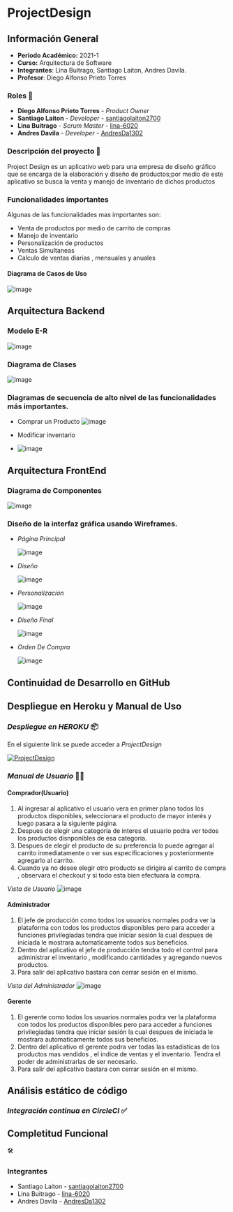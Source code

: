 # ProjectDesign
## Información General 
* **Periodo Académico:** 2021-1
* **Curso:** Arquitectura de Software
* **Integrantes**: Lina Buitrago, Santiago Laiton, Andres Davila.
* **Profesor**: Diego Alfonso Prieto Torres
### Roles 👥
 * **Diego Alfonso Prieto Torres** - *Product Owner* 
 * **Santiago Laiton** - *Developer* - [santiagolaiton2700](https://github.com/santiagolaiton2700)
 * **Lina Buitrago** - *Scrum Master* - [lina-6020](https://github.com/lina-6020)
 * **Andres Davila** - *Developer* - [AndresDa1302](https://github.com/AndresDa1302)
 
### Descripción del proyecto 📑
Project Design es un aplicativo web para una empresa de diseño gráfico que se encarga de la elaboración y diseño de productos;por medio de este aplicativo se busca la venta y manejo de inventario de dichos productos

### Funcionalidades importantes 
Algunas de las funcionalidades mas importantes son:
* Venta de productos por medio de carrito de compras 
* Manejo de inventario 
* Personalización de productos 
* Ventas Simultaneas 
* Calculo de ventas diarias , mensuales y anuales

#### Diagrama de Casos de Uso 

![image](https://user-images.githubusercontent.com/59893804/106533793-c0700f80-64c0-11eb-9664-e2b523f989a4.png)


## Arquitectura Backend 

### Modelo E-R

![image](https://user-images.githubusercontent.com/59893804/106535410-2b6f1580-64c4-11eb-93b0-ae76635235e9.png)

### Diagrama de Clases 

![image](https://user-images.githubusercontent.com/59893804/106536131-c4eaf700-64c5-11eb-8c2b-043f884b404f.png)

### Diagramas de secuencia de alto nivel de las funcionalidades más importantes.

* Comprar un Producto
![image](https://user-images.githubusercontent.com/59893804/108645136-cf266280-747f-11eb-8948-ca854dd4861c.png)

* Modificar inventario 
* ![image](https://user-images.githubusercontent.com/59893804/108645275-4eb43180-7480-11eb-9158-b6c5b2ca5e49.png)


## Arquitectura FrontEnd

### Diagrama de Componentes

![image](https://user-images.githubusercontent.com/59893804/111412248-12a07500-86aa-11eb-9fcd-2ab164402340.png)



### Diseño de la interfaz gráfica usando Wireframes.

* _Página Principal_

    ![image](https://user-images.githubusercontent.com/59893804/106541960-e6051500-64d0-11eb-8e81-40ad8fba5ac3.png)
    
* _Diseño_     

    ![image](https://user-images.githubusercontent.com/59893804/106542068-1e0c5800-64d1-11eb-9dd0-e0bd9a8219fc.png)
    
* _Personalización_ 

    ![image](https://user-images.githubusercontent.com/59893804/106542258-75122d00-64d1-11eb-9fe7-39b75913e2d3.png)
    
* _Diseño Final_

    ![image](https://user-images.githubusercontent.com/59893804/106543002-e30b2400-64d2-11eb-90e2-d90b73782184.png)

* _Orden De Compra_

    ![image](https://user-images.githubusercontent.com/59893804/106543443-bd324f00-64d3-11eb-8ff3-96c1a5eb354d.png)
## Continuidad de Desarrollo en GitHub
## Despliegue en Heroku y Manual de Uso

### _Despliegue en HEROKU_ 📦

En el siguiente link se puede acceder a _ProjectDesign_

[![ProjectDesign](https://www.herokucdn.com/deploy/button.png)](https://projectdesign-frontend.herokuapp.com/)


### _Manual de Usuario_ 📐🚶

#### Comprador(Usuario)

1. Al ingresar al aplicativo el usuario vera en primer plano todos los productos disponibles, seleccionara el producto de mayor interés y luego pasara a la siguiente página.
2. Despues de elegir una categoria de interes el usuario podra ver todos los productos disnponibles de esa categoria.
3. Despues de elegir el producto de su preferencia lo puede agregar al carrito inmediatamente o ver sus especificaciones y posteriormente agregarlo al carrito.
4. Cuando ya no desee elegir otro producto se dirigira al carrito de compra , observara el checkout y si todo esta bien efectuara la compra.

_Vista de Usuario_
![image](https://user-images.githubusercontent.com/59893804/114643228-dfe2a000-9c9a-11eb-8b62-d4928f47b385.png)

#### Administrador 
1. El jefe de producción como todos los usuarios normales podra ver la plataforma con todos los productos disponibles pero para acceder a funciones privilegiadas tendra que iniciar sesión la cual despues de iniciada le mostrara automaticamente todos sus beneficios.
2. Dentro del aplicativo el jefe de producción tendra todo el control para administrar el inventario , modificando cantidades y agregando nuevos productos.
3. Para salir del aplicativo bastara con cerrar sesión en el mismo.

_Vista del Administrador_
![image](https://user-images.githubusercontent.com/59893804/114643412-37810b80-9c9b-11eb-980c-87be73328ddc.png)

#### Gerente 

1. El gerente como todos los usuarios normales podra ver la plataforma con todos los productos disponibles pero para acceder a funciones privilegiadas tendra que iniciar sesión la cual despues de iniciada le mostrara automaticamente todos sus beneficios.
2. Dentro del aplicativo el gerente podra ver todas las estadisticas de los productos mas vendidos , el indice de ventas y el inventario. Tendra el poder de administrarlas de ser necesario.
3. Para salir del aplicativo bastara con cerrar sesión en el mismo.



## Análisis estático de código 
### _Integración continua en CircleCI_ ✅

## Completitud Funcional 







🛠️




### Integrantes
 * Santiago Laiton - [santiagolaiton2700](https://github.com/santiagolaiton2700)
 * Lina Buitrago - [lina-6020](https://github.com/lina-6020)
 * Andres Davila - [AndresDa1302](https://github.com/AndresDa1302)
  




